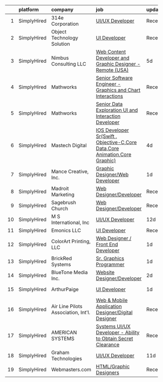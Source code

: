 

|    | platform    | company                             | job                                                                                                                                                                                       | update_time   | location        |
|---:|:------------|:------------------------------------|:------------------------------------------------------------------------------------------------------------------------------------------------------------------------------------------|:--------------|:----------------|
|  1 | SimplyHired | 314e Corporation                    | [UI/UX Developer](https://www.simplyhired.com/job/dSse4Fcw5_YE2o4jgjKkTsUm4-_-YDGxaIyy2HH0HItuxybt87x7bg?q=graphic+developer)                                                             | Recently      | Remote          |
|  2 | SimplyHired | Object Technology Solution          | [UI Developer](https://www.simplyhired.com/job/6P8IVIvvjumRPZQySlkyamH00E0aYHiSgI8T4vX76iufIX6T0JbWdQ?q=graphic+developer)                                                                | Recently      | Remote          |
|  3 | SimplyHired | Nimbus Consulting LLC               | [Web Content Developer and Graphic Designer - Remote (USA)](https://www.simplyhired.com/job/VnOBx0YcAwJMVKeodbAUex8ixMQgo2hfurGX_HJr4A9pA9hJmq4csw?q=graphic+developer)                   | 5d            | Columbia, MD    |
|  4 | SimplyHired | Mathworks                           | [Senior Software Engineer - Graphics and Chart Interactions](https://www.simplyhired.com/job/1B4b94xmgKGMLTV8uiVi9GVcwtVP-R9wnLcJ0EpdiJWEeml_b0rVDg?q=graphic+developer)                  | Recently      | Natick, MA      |
|  5 | SimplyHired | Mathworks                           | [Senior Data Exploration UI and Interaction Developer](https://www.simplyhired.com/job/e984OYoBXh0fW-5YYesrVHEtLs2jX-zt0EIobGoL769lxj1M8XzSMg?q=graphic+developer)                        | Recently      | Natick, MA      |
|  6 | SimplyHired | Mastech Digital                     | [IOS Developer Sr(Swift , Objective-C,Core Data,Core Animation,Core Graphic)](https://www.simplyhired.com/job/BRm6ldUBTaw_owPq2WOwcuLvPX9lAmIHQKLhUDJTuq19eKgxh8CGsw?q=graphic+developer) | 4d            | Irving, TX      |
|  7 | SimplyHired | Mance Creative, Inc.                | [Graphic Designer/Web Developer](https://www.simplyhired.com/job/b8KZlReps7QKys1MX3C7QZLRDRok2YX50Vaxw53ZhOO4eNZxYikwtQ?q=graphic+developer)                                              | 1d            | San Diego, CA   |
|  8 | SimplyHired | Madroit Marketing                   | [Web Designer/Developer](https://www.simplyhired.com/job/2ECCZKv_yRidqYSoG3u4dtl6EIssDNlefGaCRzsDoIHb3JnxZOP6Lw?q=graphic+developer)                                                      | Recently      | Remote          |
|  9 | SimplyHired | Sagebrush Church                    | [Web Designer/Developer](https://www.simplyhired.com/job/Eu1kD_fSBa-2PGUuwWBfNm98hw7GB3YW0oLlJ5UJm4EfbTjMxgmZrQ?q=graphic+developer)                                                      | Recently      | Albuquerque, NM |
| 10 | SimplyHired | M S International, Inc              | [UI/UX Developer](https://www.simplyhired.com/job/ACrigi_Ka9FbR2_PbX9LVD-l1lEVsCe757cCopFZI5rIEbBNxpZK2Q?q=graphic+developer)                                                             | 12d           | Orange, CA      |
| 11 | SimplyHired | Emonics LLC                         | [UI Developer](https://www.simplyhired.com/job/seKBPMFUa22IDAvxPmXZ5Z5wuOx7zlzstGxly-Nob6ZBG4GfLXKJ5A?q=graphic+developer)                                                                | Recently      | Austin, TX      |
| 12 | SimplyHired | ColorArt Printing, LLC              | [Web Designer / Front End Developer](https://www.simplyhired.com/job/JLZFCa6VB0iPNS0VE_jUbGK3b4AkCaQSxPY6l3XaMsJBo-NS7v4zDA?q=graphic+developer)                                          | 1d            | Remote          |
| 13 | SimplyHired | BrickRed Systems                    | [Sr. Graphics Programmer](https://www.simplyhired.com/job/XemqMGtSS210KgYcp0vLyALNP_4IdvFeotK2y5PHD4D7LwFVPVlFOw?q=graphic+developer)                                                     | 1d            | Remote          |
| 14 | SimplyHired | BlueTone Media Inc.                 | [Website Designer/Developer](https://www.simplyhired.com/job/B2bQgoHlPA8JI8amW7hR7VAxetUjCEln6sL6j6CjRT708i-Zsf0aMA?q=graphic+developer)                                                  | 2d            | Wilmington, NC  |
| 15 | SimplyHired | ArthurPaige                         | [UI Developer](https://www.simplyhired.com/job/wHi5oDSESA5Az2COzfgZ15yUFXuvmXQVjWZDASqUdriLkKFZ9sShvg?q=graphic+developer)                                                                | 1d            | Fort Meade, MD  |
| 16 | SimplyHired | Air Line Pilots Association, Int'l. | [Web & Mobile Application Designer/Digital Designer](https://www.simplyhired.com/job/A1OPXRMZmW8eb5JQ2iHQ8h6Db0Phx-JKPKJxSJM_yw3I8rE-UD81aw?q=graphic+developer)                          | Recently      | McLean, VA      |
| 17 | SimplyHired | AMERICAN SYSTEMS                    | [Systems UI/UX Developer - Ability to Obtain Secret Clearance](https://www.simplyhired.com/job/pAetGwlFaox6rAm-gLQHconvI6UeVXEURrXwfarIPPwYO2nR6BkGJA?q=graphic+developer)                | Recently      | McLean, VA      |
| 18 | SimplyHired | Graham Technologies                 | [UI/UX Developer](https://www.simplyhired.com/job/1NyPBkbRA7Eebgt3adR00u2dYmndlSyqhWUDEsyHpAKnMyhhUwRFSg?q=graphic+developer)                                                             | 11d           | Remote          |
| 19 | SimplyHired | Webmasters.com                      | [HTML/Graphic Designers](https://www.simplyhired.com/job/1S2ki1F2e97xk1bn0P3q05lu3BQ0Tpk7KwB7Zii_z8pQmxmAAOWD5g?q=graphic+developer)                                                      | Recently      | Tampa, FL       |